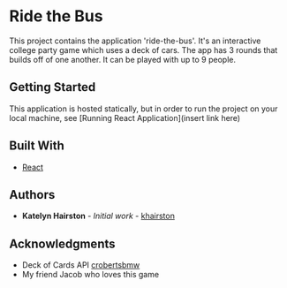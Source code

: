 # Ride the Bus

This project contains the application 'ride-the-bus'. It's an interactive college party game which uses a deck of cars. 
The app has 3 rounds that builds off of one another. It can be played with up to 9 people.  

## Getting Started

This application is hosted statically, but in order to run the project on your local machine, 
see [Running React Application](insert link here)

## Built With

* [React](https://reactjs.org/docs/)

## Authors

* **Katelyn Hairston** - *Initial work* - [khairston](https://github.com/khairston)

## Acknowledgments

* Deck of Cards API [crobertsbmw](https://github.com/crobertsbmw/)
* My friend Jacob who loves this game

